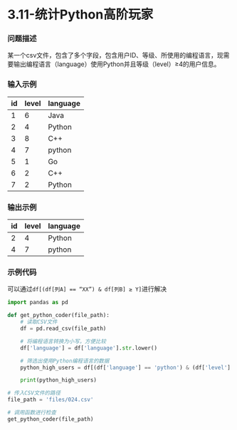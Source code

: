 # 3.11-统计Python高阶玩家

### 问题描述

某一个csv文件，包含了多个字段，包含用户ID、等级、所使用的编程语言，现需要输出编程语言（language）使用Python并且等级（level）≥4的用户信息。

### 输入示例

| id | level | language |
| --- | --- | --- |
| 1 | 6 | Java |
| 2 | 4 | Python |
| 3 | 8 | C++ |
| 4 | 7 | python |
| 5 | 1 | Go |
| 6 | 2 | C++ |
| 7 | 2 | Python |

### 输出示例

| id | level | language |
| --- | --- | --- |
| 2 | 4 | Python |
| 4 | 7 | python |

### 示例代码

可以通过`df[(df[列A] == “XX”) & df[列B] ≥ Y]`进行解决

```python
import pandas as pd

def get_python_coder(file_path):
    # 读取CSV文件
    df = pd.read_csv(file_path)

    # 将编程语言转换为小写，方便比较
    df['language'] = df['language'].str.lower()

    # 筛选出使用Python编程语言的数据
    python_high_users = df[(df['language'] == 'python') & (df['level'] >= 4)]

    print(python_high_users)

# 传入CSV文件的路径
file_path = 'files/024.csv'

# 调用函数进行检查
get_python_coder(file_path)
```